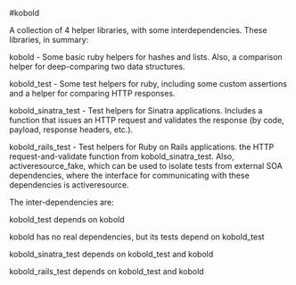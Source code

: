 #kobold

A collection of 4 helper libraries, with some interdependencies.  These libraries, in summary:

kobold - Some basic ruby helpers for hashes and lists.  Also, a comparison helper for deep-comparing two data structures.

kobold_test - Some test helpers for ruby, including some custom assertions and a helper for comparing HTTP responses.

kobold_sinatra_test - Test helpers for Sinatra applications.  Includes a function that issues an HTTP request and validates the response (by code, payload, response headers, etc.).

kobold_rails_test - Test helpers for Ruby on Rails applications. the HTTP request-and-validate function from kobold_sinatra_test.  Also, activeresource_fake, which can be used to isolate tests from external SOA dependencies, where the interface for communicating with these dependencies is activeresource.

The inter-dependencies are:

kobold_test depends on kobold

kobold has no real dependencies, but its tests depend on kobold_test

kobold_sinatra_test depends on kobold_test and kobold

kobold_rails_test depends on kobold_test and kobold

